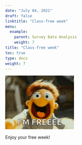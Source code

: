 ```yaml
---
date: "July 04, 2021"
draft: false
linktitle: "Class-free week"
menu:
  example:
    parent: Survey Data Analysis
    weight: 7
title: "Class-free week"
toc: true
type: docs
weight: 7
---
```


![](class_free.gif)

Enjoy your free week!
